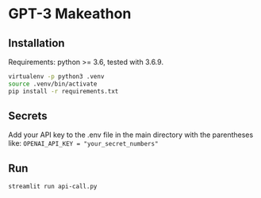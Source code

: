 # GPT-3 Makeathon

## Installation
Requirements: python >= 3.6, tested with 3.6.9.
```sh
virtualenv -p python3 .venv
source .venv/bin/activate
pip install -r requirements.txt
```

## Secrets
Add your API key to the .env file in the main directory with the parentheses like:
`OPENAI_API_KEY = "your_secret_numbers"`

## Run
```sh
streamlit run api-call.py
```